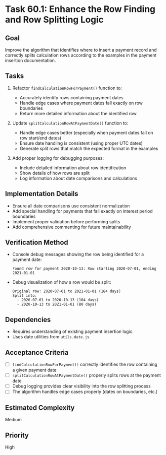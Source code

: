 # Task 60.1: Enhance the Row Finding and Row Splitting Logic

## Goal
Improve the algorithm that identifies where to insert a payment record and correctly splits calculation rows according to the examples in the payment insertion documentation.

## Tasks
1. Refactor `findCalculationRowForPayment()` function to:
   - Accurately identify rows containing payment dates
   - Handle edge cases where payment dates fall exactly on row boundaries
   - Return more detailed information about the identified row

2. Update `splitCalculationRowAtPaymentDate()` function to:
   - Handle edge cases better (especially when payment dates fall on row start/end dates)
   - Ensure date handling is consistent (using proper UTC dates)
   - Generate split rows that match the expected format in the examples

3. Add proper logging for debugging purposes:
   - Include detailed information about row identification
   - Show details of how rows are split
   - Log information about date comparisons and calculations

## Implementation Details
- Ensure all date comparisons use consistent normalization
- Add special handling for payments that fall exactly on interest period boundaries
- Implement proper validation before performing splits
- Add comprehensive commenting for future maintainability

## Verification Method
- Console debug messages showing the row being identified for a payment date:
  ```
  Found row for payment 2020-10-13: Row starting 2020-07-01, ending 2021-01-01
  ```
- Debug visualization of how a row would be split:
  ```
  Original row: 2020-07-01 to 2021-01-01 (184 days)
  Split into:
    - 2020-07-01 to 2020-10-13 (104 days)
    - 2020-10-13 to 2021-01-01 (80 days)
  ```

## Dependencies
- Requires understanding of existing payment insertion logic
- Uses date utilities from `utils.date.js`

## Acceptance Criteria
- [ ] `findCalculationRowForPayment()` correctly identifies the row containing a given payment date
- [ ] `splitCalculationRowAtPaymentDate()` properly splits rows at the payment date
- [ ] Debug logging provides clear visibility into the row splitting process
- [ ] The algorithm handles edge cases properly (dates on boundaries, etc.)

## Estimated Complexity
Medium

## Priority
High
